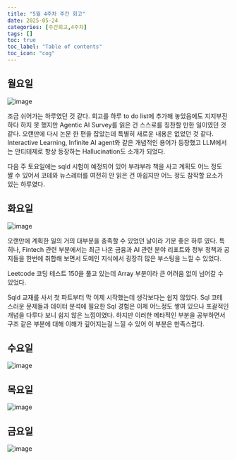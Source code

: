 ```yaml
---
title: "5월 4주차 주간 회고"
date: 2025-05-24
categories: [주간회고,4주차]
tags: []
toc: true
toc_label: "Table of contents"
toc_icon: "cog"
---
```


## 월요일
![image](https://github.com/user-attachments/assets/703f0bd8-d33e-4600-a326-31cbbfa49fb6)

조금 쉬어가는 하루였던 것 같다. 회고를 하루 to do list에 추가해 놓았음에도 지지부진 하다 하지 못 했지만 Agentic AI Survey를 읽은 건 스스로를 칭찬할 만한 일이였던 것 같다. 오랜만에 다시 논문 한 편을 잡았는데 특별히 새로운 내용은 없었던 것 같다. Interactive Learning, Infinite AI agent와 같은 개념적인 용어가 등장했고 LLM에서는 안티테제로 항상 등장하는 Hallucination도 소개가 되었다. 

다음 주 토요일에는 sqld 시험이 예정되어 있어 부랴부랴 책을 사고 계획도 어느 정도 짤 수 있어서 코테와 뉴스레터를 여전히 안 읽은 건 아쉽지만 어느 정도 참작할 요소가 있는 하루였다.

## 화요일
![image](https://github.com/user-attachments/assets/e6648f8b-2ea6-4a05-92f0-fcab6b6eb762)

오랜만에 계획한 일의 거의 대부분을 충족할 수 있었던 날이라 기분 좋은 하루 였다. 특히나, Fintech 관련 부분에서는 최근 나온 금융과 AI 관련 분야 리포트와 정부 정책과 공지들을 한번에 취합해 보면서 도메인 지식에서 굉장히 많은 부스팅을 느낄 수 있었다. 

Leetcode 코딩 테스트 150을 풀고 있는데 Array 부분이라 큰 어려움 없이 넘어갈 수 있었다. 

Sqld 교재를 사서 첫 파트부터 막 이제 시작했는데 생각보다는 쉽지 않았다. Sql 코테 스러운 문제들과 데이터 분석에 필요한 Sql 경험은 이제 어느정도 쌓여 있으나 포괄적인 개념을 다루다 보니 쉽지 않은 느낌이였다. 하지만 이러한 메타적인 부분을 공부하면서 구조 같은 부분에 대해 이해가 깊어지는걸 느낄 수 있어 이 부분은 만족스럽다.

## 수요일
![image](https://github.com/user-attachments/assets/e454e809-7cba-49ab-bddf-cd4bc1edb0ee)

## 목요일
![image](https://github.com/user-attachments/assets/de212fe7-eb4e-46f2-9d46-9c63f55c57b2)

## 금요일
![image](https://github.com/user-attachments/assets/61e72abf-b7b7-4029-99a7-6e7ff39f2e65)

